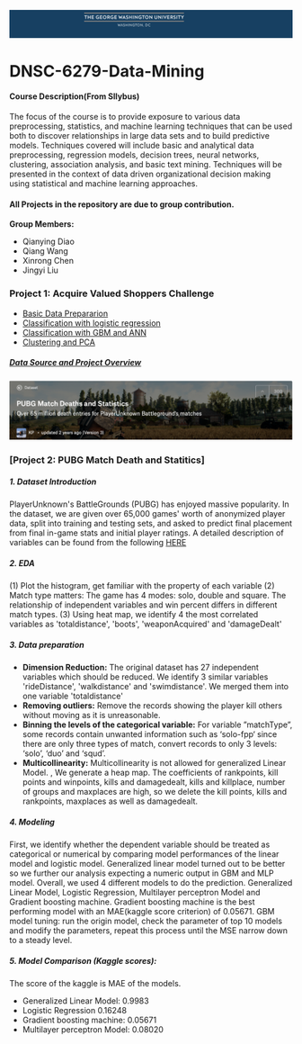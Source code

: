 ![GWU cover](https://github.com/Abby7LIU/DNSC-6211-Programming-for-Business-Analytics/blob/master/GWU.png)
# DNSC-6279-Data-Mining                            
#### Course Description(From Sllybus)
The focus of the course is to provide  exposure to various data preprocessing, statistics, and machine learning techniques that can be used both to discover relationships in large data sets and to build predictive models. Techniques covered will include basic and analytical data preprocessing, regression models, decision trees, neural networks, clustering, association analysis, and basic text mining. Techniques will be presented in the context of data driven organizational decision making using statistical and machine learning approaches.

#### All Projects in the repository are due to group contribution.  
__Group Members:__ 
- Qianying Diao 
- Qiang Wang
- Xinrong Chen
- Jingyi Liu

### Project 1: Acquire Valued Shoppers Challenge
- [Basic Data Prepararion](https://github.com/Abby7LIU/DNSC-6279-Data-Mining/blob/master/A01.ipynb)
- [Classification with logistic regression](https://github.com/Abby7LIU/DNSC-6279-Data-Mining/blob/master/A02.ipynb)
- [Classification with GBM and ANN](https://github.com/Abby7LIU/DNSC-6279-Data-Mining/blob/master/A03.ipynb)
- [Clustering and PCA](https://github.com/Abby7LIU/DNSC-6279-Data-Mining/blob/master/A04.ipynb)

##### [Data Source and Project Overview](https://www.kaggle.com/c/acquire-valued-shoppers-challenge/data)
![PUBG](https://github.com/Abby7LIU/DNSC-6279-Data-Mining/blob/master/PUBG.png)
### [Project 2: PUBG Match Death and Statitics]
##### 1. Dataset Introduction
PlayerUnknown's BattleGrounds (PUBG) has enjoyed massive popularity. In the dataset, we are given over 65,000 games' worth of anonymized player data, split into training and testing sets, and asked to predict final placement from final in-game stats and initial player ratings. A detailed description of variables can be found from the following [HERE](https://www.kaggle.com/skihikingkevin/pubg-match-deaths)
##### 2. EDA
(1) Plot the histogram, get familiar with the property of each variable
(2) Match type matters: The game has 4 modes: solo, double and square. The relationship of independent variables and win percent differs in different match types. (3) Using heat map, we identify 4 the most correlated variables as 'totaldistance', 'boots', 'weaponAcquired' and 'damageDealt'
##### 3. Data preparation
- __Dimension Reduction:__  The original dataset has 27 independent variables which should be reduced. We identify 3 similar variables 'rideDistance', 'walkdistance' and 'swimdistance'. We merged them into one variable 'totaldistance'
- __Removing outliers:__  Remove the records showing the player kill others without moving as it is unreasonable.
- __Binning the levels of the categorical variable:__  For variable ”matchType”, some records contain unwanted information such as ‘solo-fpp‘ since there are only three types of match, convert records to only 3 levels: ‘solo’, ‘duo’ and ‘squd’.
- __Multicollinearity:__  Multicollinearity is not allowed for  generalized Linear Model. , We generate a heap map.  The coefficients of rankpoints, kill points and winpoints, kills and damagedealt, kills and killplace, number of groups and maxplaces are high, so we delete the kill points, kills and rankpoints, maxplaces as well as damagedealt.
##### 4. Modeling
First, we identify whether the dependent variable should be treated as categorical or numerical by comparing model performances of the linear model and logistic model. Generalized linear model turned out to be better so we further our analysis expecting a numeric output in GBM and MLP model.
Overall, we used 4 different models to do the prediction. Generalized Linear Model, Logistic Regression, Multilayer perceptron Model and  Gradient boosting machine. Gradient boosting machine is the best performing model with an MAE(kaggle score criterion) of 0.05671.
GBM model tuning: run the origin model, check the parameter of top 10 models and modify the parameters, repeat this process until the MSE narrow down to a steady level.
##### 5. Model Comparison (Kaggle scores):
The score of the kaggle is MAE of the models. 
- Generalized Linear Model: 0.9983
- Logistic Regression 0.16248
- Gradient boosting machine: 0.05671
- Multilayer perceptron Model: 0.08020
